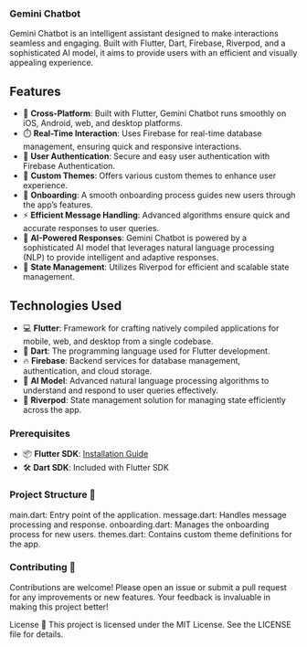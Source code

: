 ### Gemini Chatbot

Gemini Chatbot is an intelligent assistant designed to make interactions seamless and engaging. Built with Flutter, Dart, Firebase, Riverpod, and a sophisticated AI model, it aims to provide users with an efficient and visually appealing experience.

## Features

- 📱 **Cross-Platform**: Built with Flutter, Gemini Chatbot runs smoothly on iOS, Android, web, and desktop platforms.
- ⏱️ **Real-Time Interaction**: Uses Firebase for real-time database management, ensuring quick and responsive interactions.
- 🔐 **User Authentication**: Secure and easy user authentication with Firebase Authentication.
- 🎨 **Custom Themes**: Offers various custom themes to enhance user experience.
- 🚀 **Onboarding**: A smooth onboarding process guides new users through the app’s features.
- ⚡ **Efficient Message Handling**: Advanced algorithms ensure quick and accurate responses to user queries.
- 🧠 **AI-Powered Responses**: Gemini Chatbot is powered by a sophisticated AI model that leverages natural language processing (NLP) to provide intelligent and adaptive responses.
- 🔄 **State Management**: Utilizes Riverpod for efficient and scalable state management.

## Technologies Used

- 💻 **Flutter**: Framework for crafting natively compiled applications for mobile, web, and desktop from a single codebase.
- 📝 **Dart**: The programming language used for Flutter development.
- 🔥 **Firebase**: Backend services for database management, authentication, and cloud storage.
- 🤖 **AI Model**: Advanced natural language processing algorithms to understand and respond to user queries effectively.
- 🧩 **Riverpod**: State management solution for managing state efficiently across the app.



### Prerequisites

- 📦 **Flutter SDK**: [Installation Guide](https://flutter.dev/docs/get-started/install)
- 🛠️ **Dart SDK**: Included with Flutter SDK

### Project Structure 📂

main.dart: Entry point of the application.
message.dart: Handles message processing and response.
onboarding.dart: Manages the onboarding process for new users.
themes.dart: Contains custom theme definitions for the app.

### Contributing 🤝
Contributions are welcome! Please open an issue or submit a pull request for any improvements or new features. Your feedback is invaluable in making this project better!

License 📜
This project is licensed under the MIT License. See the LICENSE file for details.
